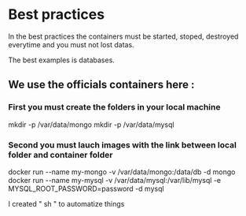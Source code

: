 # Best practices

In the best practices the containers must be started, stoped, destroyed everytime and you must not lost datas.

The best examples is databases.

## We use the officials containers here : 

### First you must create the folders in your local machine
mkdir -p /var/data/mongo
mkdir -p /var/data/mysql

### Second you must lauch images with the link between local folder and container folder 
docker run --name my-mongo -v /var/data/mongo:/data/db -d mongo
docker run --name my-mysql -v /var/data/mysql:/var/lib/mysql -e MYSQL_ROOT_PASSWORD=password -d mysql


I created " sh " to automatize things
